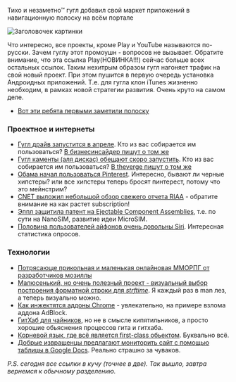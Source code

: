 Тихо и незаметно™ гугл добавил свой маркет приложений в навигационную полоску на всём портале

![Заголовочек картинки](https://img.skitch.com/20120327-qeea1ncy7nxxpuyfxpx2hce5hr.jpg)

Что интересно, все проекты, кроме Play и YouTube называются по-русски. Зачем гуглу этот промоушн - вопросов не вызывает.  Обратите внимание, что эта ссылка Play(НОВИНКА!!!) сейчас больше всех остальных ссылок. Таким нехитрым образом гугл нагоняет трафик на свой новый проект. При этом пушится в первую очередь установка Андроидных приложений. Т.е. для гугла клон iTunes жизненно необходим, в рамках новой стратегии развития. Очень круто на самом деле.

 * [Вот эти ребята первыми заметили полоску](http://thenextweb.com/google/2012/03/26/google-play-gets-top-billing-in-googles-black-navigation-bar/)
 

### Проектное и интернеты
* [Гугл драйв запустится в апреле](http://gigaom.com/cloud/google-drive-finally-coming-this-april/). Кто из вас собирается им пользоваться? [В бизнесинсайдер пишут о том же](http://www.businessinsider.com/googles-dropbox-killer-is-coming-in-april-2012-3)
* [Гугл каменты (аля дискас) обещают скоро запустить](http://thenextweb.com/google/2012/03/27/google-to-launch-third-party-commenting-platform-to-rival-facebook/). Кто из вас собирается им пользоваться? [В theverge пишут о том же](http://www.theverge.com/2012/3/27/2905517/google-blog-comment-system)
* [Обама начал пользоваться Pinterest](http://venturebeat.com/2012/03/27/president-on-pinterest/). Интересно, бывают ли черные хипстеры? или все хипстеры теперь бросят пинтерест, потому что это мейнстрим?
* [CNET выложил небольшой обзор свежего отчета RIAA](http://news.cnet.com/8301-31001_3-57405252-261/riaa-consumers-are-shelling-out-for-subscription-music/) - обратите внимание на как растет subscription!
* [Эппл защитила патент на Ejectable Component Assemblies](http://www.patentlyapple.com/patently-apple/2012/03/apple-wins-patent-relating-to-nano-sim-and-iwallet-chip.html), т.е. по сути на NanoSIM, развитие идеи MicroSIM.
* [Половина пользователей айфонов очень довольны Siri](http://www.parksassociates.com/blog/article/parks-pr2012-siri). Интересная статистика опросов.

### Технологии
* [Потрясающе прикольная и маленькая онлайновая ММОРПГ от разработчиков мозиллы](http://browserquest.mozilla.org/)
* [Малюсенький, но очень полезный проект - визуальный выбор построения форматной строки для *strftime*](http://strftime.net/). Я каждый раз в man лез, а теперь визуально можно.
* [Как инжектятся аддоны Chrome](http://blog.kotowicz.net/2012/03/chrome-addons-hacking-bye-bye-adblock.html?spref=tw) - увлекательно, на примере взлома аддона AdBlock.
* [ГитХаб для чайников](http://gun.io/blog/how-to-github-fork-branch-and-pull-request/), но не в смысле кипятильников, а просто хорошие обьяснения процессов гита и гитхаба.
* [Корневой язык, где всё является first-class обьектом](http://klisp.org/). Буквально всё. 
* [Добрые извращенцы предлагают мониторить сайт с помощью таблицы в Google Docs](http://www.labnol.org/internet/website-uptime-monitor/21060/). Реально страшно за чуваков.

*P.S. сегодня все ссылки в кучу (точнее в две). Так вышло, завтра вернемся к обычному разделению.*